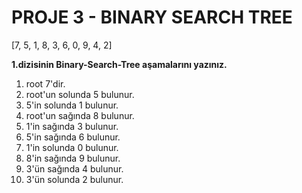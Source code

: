 # PROJE 3 - BINARY SEARCH TREE

[7, 5, 1, 8, 3, 6, 0, 9, 4, 2] 

**1.dizisinin Binary-Search-Tree aşamalarını yazınız.**

1. root 7'dir. 
2. root'un solunda 5 bulunur.
3. 5'in solunda 1 bulunur.
4. root'un sağında 8 bulunur.
5. 1'in sağında 3 bulunur.
6. 5'in sağında 6 bulunur.
7. 1'in solunda 0 bulunur.
8. 8'in sağında 9 bulunur.
9. 3'ün sağında 4 bulunur.
10. 3'ün solunda 2 bulunur.
